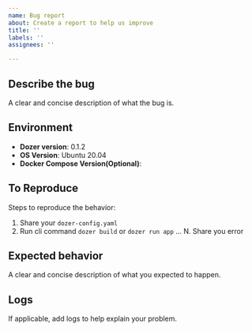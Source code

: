 ```yaml
---
name: Bug report
about: Create a report to help us improve
title: ''
labels: ''
assignees: ''

---
```


## Describe the bug

A clear and concise description of what the bug is.

## Environment

- **Dozer version**: 0.1.2
- **OS Version**: Ubuntu 20.04
- **Docker Compose Version(Optional)**:

## To Reproduce

Steps to reproduce the behavior:

1. Share your `dozer-config.yaml`
2. Run cli command `dozer build` or `dozer run app`
...
N. Share you error

## Expected behavior

A clear and concise description of what you expected to happen.

## Logs

If applicable, add logs to help explain your problem.
